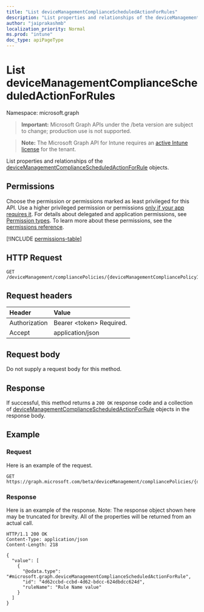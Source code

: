 ```yaml
---
title: "List deviceManagementComplianceScheduledActionForRules"
description: "List properties and relationships of the deviceManagementComplianceScheduledActionForRule objects."
author: "jaiprakashmb"
localization_priority: Normal
ms.prod: "intune"
doc_type: apiPageType
---
```


# List deviceManagementComplianceScheduledActionForRules

Namespace: microsoft.graph

> **Important:** Microsoft Graph APIs under the /beta version are subject to change; production use is not supported.

> **Note:** The Microsoft Graph API for Intune requires an [active Intune license](https://go.microsoft.com/fwlink/?linkid=839381) for the tenant.

List properties and relationships of the [deviceManagementComplianceScheduledActionForRule](../resources/intune-deviceconfigv2-devicemanagementcompliancescheduledactionforrule.md) objects.

## Permissions
Choose the permission or permissions marked as least privileged for this API. Use a higher privileged permission or permissions [only if your app requires it](/graph/permissions-overview#best-practices-for-using-microsoft-graph-permissions). For details about delegated and application permissions, see [Permission types](/graph/permissions-overview#permission-types). To learn more about these permissions, see the [permissions reference](/graph/permissions-reference).

<!-- { "blockType": "permissions", "name": "intune_deviceconfigv2_devicemanagementcompliancescheduledactionforrule_list" } -->
[!INCLUDE [permissions-table](../includes/permissions/intune-deviceconfigv2-devicemanagementcompliancescheduledactionforrule-list-permissions.md)]

## HTTP Request
<!-- {
  "blockType": "ignored"
}
-->
``` http
GET /deviceManagement/compliancePolicies/{deviceManagementCompliancePolicyId}/scheduledActionsForRule
```

## Request headers
|Header|Value|
|:---|:---|
|Authorization|Bearer &lt;token&gt; Required.|
|Accept|application/json|

## Request body
Do not supply a request body for this method.

## Response
If successful, this method returns a `200 OK` response code and a collection of [deviceManagementComplianceScheduledActionForRule](../resources/intune-deviceconfigv2-devicemanagementcompliancescheduledactionforrule.md) objects in the response body.

## Example

### Request
Here is an example of the request.
``` http
GET https://graph.microsoft.com/beta/deviceManagement/compliancePolicies/{deviceManagementCompliancePolicyId}/scheduledActionsForRule
```

### Response
Here is an example of the response. Note: The response object shown here may be truncated for brevity. All of the properties will be returned from an actual call.
``` http
HTTP/1.1 200 OK
Content-Type: application/json
Content-Length: 218

{
  "value": [
    {
      "@odata.type": "#microsoft.graph.deviceManagementComplianceScheduledActionForRule",
      "id": "4d62ccbd-ccbd-4d62-bdcc-624dbdcc624d",
      "ruleName": "Rule Name value"
    }
  ]
}
```
